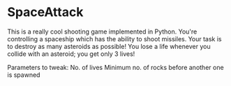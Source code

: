 # SpaceAttack
This is a really cool shooting game implemented in Python.
You're controlling a spaceship which has the ability to shoot missiles.
Your task is to destroy as many asteroids as possible!
You lose a life whenever you collide with an asteroid; you get only 3 lives!

Parameters to tweak:
No. of lives
Minimum no. of rocks before another one is spawned


